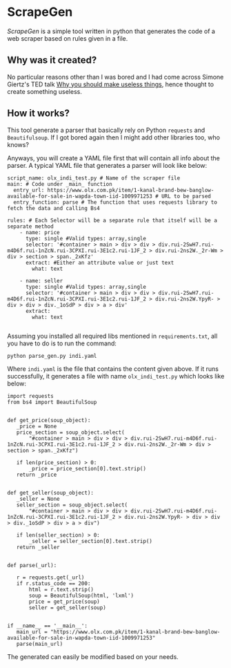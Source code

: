 # ScrapeGen

_ScrapeGen_ is a simple tool written in python that generates the code of a web scraper based on rules given in a file.


## Why was it created?
 
No particular reasons other than I was bored and I had come across Simone Giertz's TED talk [Why you should make useless things](https://www.ted.com/talks/simone_giertz_why_you_should_make_useless_things?language=en), hence thought to create something useless.

## How it works?
This tool generate a parser that basically rely on Python `requests` and `Beautifulsoup`. If I got bored again then I might add other libraries too, who knows?

Anyways, you will create a YAML file first that will contain all info about the parser. A typical YAML file that generates a parser will look like below:

```
script_name: olx_indi_test.py # Name of the scraper file
main: # Code under _main_ function
  entry_url: https://www.olx.com.pk/item/1-kanal-brand-bew-banglow-available-for-sale-in-wapda-town-iid-1009971253 # URL to be parsed
  entry_function: parse # The function that uses requests library to fetch the data and calling Bs4

rules: # Each Selector will be a separate rule that itself will be a separate method
    - name: price
      type: single #Valid types: array,single
      selector: '#container > main > div > div > div.rui-2SwH7.rui-m4D6f.rui-1nZcN.rui-3CPXI.rui-3E1c2.rui-1JF_2 > div.rui-2ns2W._2r-Wm > div > section > span._2xKfz'
      extract: #Either an attribute value or just text
        what: text

    - name: seller
      type: single #Valid types: array,single
      selector: '#container > main > div > div > div.rui-2SwH7.rui-m4D6f.rui-1nZcN.rui-3CPXI.rui-3E1c2.rui-1JF_2 > div.rui-2ns2W.YpyR- > div > div > div._1oSdP > div > a > div'
      extract:
        what: text


```

Assuming you installed all required libs mentioned in `requirements.txt`, all you have to do is to run the command:
 
 `python parse_gen.py indi.yaml` 
 
 Where `indi.yaml` is the file that contains the content given above. If it runs successfully, it generates a file with name `olx_indi_test.py` which looks like below:
 
 ```
 import requests
from bs4 import BeautifulSoup


def get_price(soup_object):
    _price = None
    price_section = soup_object.select(
        "#container > main > div > div > div.rui-2SwH7.rui-m4D6f.rui-1nZcN.rui-3CPXI.rui-3E1c2.rui-1JF_2 > div.rui-2ns2W._2r-Wm > div > section > span._2xKfz")

    if len(price_section) > 0:
        _price = price_section[0].text.strip()
    return _price


def get_seller(soup_object):
    _seller = None
    seller_section = soup_object.select(
        "#container > main > div > div > div.rui-2SwH7.rui-m4D6f.rui-1nZcN.rui-3CPXI.rui-3E1c2.rui-1JF_2 > div.rui-2ns2W.YpyR- > div > div > div._1oSdP > div > a > div")

    if len(seller_section) > 0:
        _seller = seller_section[0].text.strip()
    return _seller


def parse(_url):

    r = requests.get(_url)
    if r.status_code == 200:
        html = r.text.strip()
        soup = BeautifulSoup(html, 'lxml')
        price = get_price(soup)
        seller = get_seller(soup)


if __name__ == '__main__':
    main_url = "https://www.olx.com.pk/item/1-kanal-brand-bew-banglow-available-for-sale-in-wapda-town-iid-1009971253"
    parse(main_url)
 ```
 
 The generated can easily be modified based on your needs.  